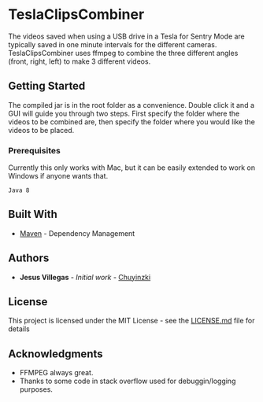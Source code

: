# TeslaClipsCombiner

The videos saved when using a USB drive in a Tesla for Sentry Mode are typically saved in one minute intervals for the different cameras. TeslaClipsCombiner uses ffmpeg to combine the three different angles (front, right, left) to make 3 different videos.

## Getting Started

The compiled jar is in the root folder as a convenience. Double click it and a GUI will guide you through two steps. First specify the folder where the videos to be combined are, then specify the folder where you would like the videos to be placed. 

### Prerequisites
Currently this only works with Mac, but it can be easily extended to work on Windows if anyone wants that.
```
Java 8
```

## Built With

* [Maven](https://maven.apache.org/) - Dependency Management


## Authors

* **Jesus Villegas** - *Initial work* - [Chuyinzki](https://github.com/Chuyinzki)

## License

This project is licensed under the MIT License - see the [LICENSE.md](LICENSE.md) file for details

## Acknowledgments

* FFMPEG always great.
* Thanks to some code in stack overflow used for debuggin/logging purposes.

